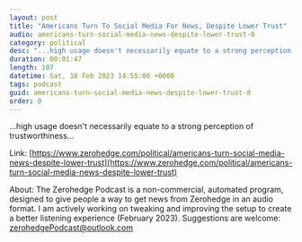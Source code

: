 ```yaml
---
layout: post
title: "Americans Turn To Social Media For News, Despite Lower Trust"
audio: americans-turn-social-media-news-despite-lower-trust-0
category: political
desc: "...high usage doesn't necessarily equate to a strong perception of trustworthiness..."
duration: 00:01:47
length: 107
datetime: Sat, 18 Feb 2023 14:55:00 +0000
tags: podcast
guid: americans-turn-social-media-news-despite-lower-trust-0
order: 0
---
```

...high usage doesn't necessarily equate to a strong perception of trustworthiness...

Link: [https://www.zerohedge.com/political/americans-turn-social-media-news-despite-lower-trust](https://www.zerohedge.com/political/americans-turn-social-media-news-despite-lower-trust)

About: The Zerohedge Podcast is a non-commercial, automated program, designed to give people a way to get news from Zerohedge in an audio format.  I am actively working on tweaking and improving the setup to create a better listening experience (February 2023).  Suggestions are welcome: [zerohedgePodcast@outlook.com](mailto:zerohedgePodcast@outlook.com)